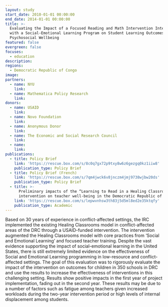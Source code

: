 ```yaml
---
layout: study
start_date: 2010-01-01 00:00:00
end_date: 2014-01-01 00:00:00
title: >-
  Evaluating the Impact of a Focused Reading and Math Intervention Integrated
  with a Social-Emotional Learning Program on Student Learning Outcomes and
  Psychosocial Wellbeing
featured: false
evergreen: false
focuses:
  - education
description:
regions:
  - Democratic Republic of Congo
image:
partners:
  - name: NYU
    link:
  - name: Mathematica Policy Research
    link:
donors:
  - name: USAID
    link:
  - name: Novo Foundation
    link:
  - name: Anonymous Donor
    link:
  - name: The Economic and Social Research Council
    link:
  - name:
    link:
publications:
  - title: Policy Brief
    link: 'https://rescue.box.com/s/8c0q7gx72p9txy8w6z6gezgq0kz1iiw8'
    publication_type: Policy Brief
  - title: Policy Brief (French)
    link: 'https://rescue.box.com/s/7qm4jwck6v8jnczm4jmj9738wjbw20ds'
    publication_type: Policy Brief
  - title: >-
      Preliminary impacts of the “Learning to Read in a Healing Classroom”
      intervention on teacher well-being in the Democratic Republic of the Congo
    link: 'https://rescue.box.com/s/lepwvnhsw3th83j5d5ml8ed2e35ktqfy'
    publication_type: Academic
---
```


Based on 30 years of experience in conflict-affected settings, the IRC implemented the existing Healing Classrooms model in conflict-affected areas of the DRC through a USAID-funded intervention. The intervention augmented the Healing Classrooms model with core practices from ‘Social and Emotional Learning’ and focused teacher training. Despite the vast evidence supporting the impact of social-emotional learning in the United States, there is still extremely limited evidence on the effectiveness of Social and Emotional Learning programming in low-resource and conflict-affected settings. The goal of this evaluation was to rigorously evaluate the impact of the intervention on outcomes for children in 350 schools in DRC and use the results to increase the effectiveness of interventions in this challenging setting. Results show positive impacts in the first year of project implementation, fading out in the second year. These results may be due to a number of factors such as fatigue among teachers given increased workloads during the two-year intervention period or high levels of internal displacement among students.